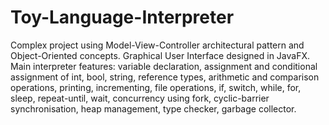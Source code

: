# Toy-Language-Interpreter
Complex project using Model-View-Controller architectural pattern and Object-Oriented concepts. Graphical User Interface designed in JavaFX. Main interpreter features: variable declaration, assignment and conditional assignment of int, bool, string, reference types, arithmetic and comparison operations, printing, incrementing, file operations, if, switch, while, for, sleep, repeat-until, wait, concurrency using fork, cyclic-barrier synchronisation, heap management, type checker, garbage collector.

